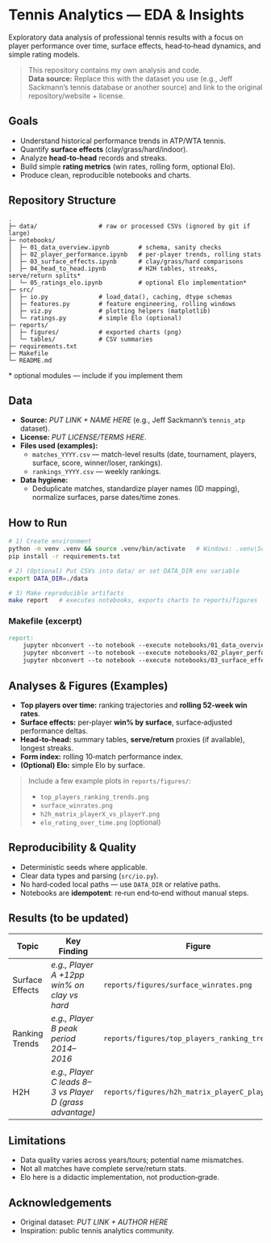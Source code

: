 # Tennis Analytics — EDA & Insights

Exploratory data analysis of professional tennis results with a focus on player performance over time, surface effects, head‑to‑head dynamics, and simple rating models.

> This repository contains my own analysis and code.  
> **Data source:** Replace this with the dataset you use (e.g., Jeff Sackmann’s tennis database or another source) and link to the original repository/website + license.

## Goals
- Understand historical performance trends in ATP/WTA tennis.
- Quantify **surface effects** (clay/grass/hard/indoor).
- Analyze **head‑to‑head** records and streaks.
- Build simple **rating metrics** (win rates, rolling form, optional Elo).
- Produce clean, reproducible notebooks and charts.

## Repository Structure
```
.
├─ data/                 # raw or processed CSVs (ignored by git if large)
├─ notebooks/
│  ├─ 01_data_overview.ipynb        # schema, sanity checks
│  ├─ 02_player_performance.ipynb   # per-player trends, rolling stats
│  ├─ 03_surface_effects.ipynb      # clay/grass/hard comparisons
│  ├─ 04_head_to_head.ipynb         # H2H tables, streaks, serve/return splits*
│  └─ 05_ratings_elo.ipynb          # optional Elo implementation*
├─ src/
│  ├─ io.py              # load_data(), caching, dtype schemas
│  ├─ features.py        # feature engineering, rolling windows
│  ├─ viz.py             # plotting helpers (matplotlib)
│  └─ ratings.py         # simple Elo (optional)
├─ reports/
│  ├─ figures/           # exported charts (png)
│  └─ tables/            # CSV summaries
├─ requirements.txt
├─ Makefile
└─ README.md
```
\* optional modules — include if you implement them

## Data
- **Source:** _PUT LINK + NAME HERE_ (e.g., Jeff Sackmann’s `tennis_atp` dataset).
- **License:** _PUT LICENSE/TERMS HERE_.  
- **Files used (examples):**
  - `matches_YYYY.csv` — match-level results (date, tournament, players, surface, score, winner/loser, rankings).
  - `rankings_YYYY.csv` — weekly rankings.
- **Data hygiene:**
  - Deduplicate matches, standardize player names (ID mapping), normalize surfaces, parse dates/time zones.

## How to Run
```bash
# 1) Create environment
python -m venv .venv && source .venv/bin/activate   # Windows: .venv\Scripts\activate
pip install -r requirements.txt

# 2) (Optional) Put CSVs into data/ or set DATA_DIR env variable
export DATA_DIR=./data

# 3) Make reproducible artifacts
make report   # executes notebooks, exports charts to reports/figures
```

### Makefile (excerpt)
```makefile
report:
	jupyter nbconvert --to notebook --execute notebooks/01_data_overview.ipynb --output notebooks/01_data_overview.out.ipynb
	jupyter nbconvert --to notebook --execute notebooks/02_player_performance.ipynb --output notebooks/02_player_performance.out.ipynb
	jupyter nbconvert --to notebook --execute notebooks/03_surface_effects.ipynb --output notebooks/03_surface_effects.out.ipynb
```

## Analyses & Figures (Examples)
- **Top players over time:** ranking trajectories and **rolling 52‑week win rates**.
- **Surface effects:** per‑player **win% by surface**, surface‑adjusted performance deltas.
- **Head‑to‑head:** summary tables, **serve/return** proxies (if available), longest streaks.
- **Form index:** rolling 10‑match performance index.
- **(Optional) Elo:** simple Elo by surface.

> Include a few example plots in `reports/figures/`:
> - `top_players_ranking_trends.png`
> - `surface_winrates.png`
> - `h2h_matrix_playerX_vs_playerY.png`
> - `elo_rating_over_time.png` (optional)

## Reproducibility & Quality
- Deterministic seeds where applicable.
- Clear data types and parsing (`src/io.py`).
- No hard‑coded local paths — use `DATA_DIR` or relative paths.
- Notebooks are **idempotent**: re‑run end‑to‑end without manual steps.

## Results (to be updated)
| Topic | Key Finding | Figure |
|------|-------------|--------|
| Surface Effects | _e.g., Player A +12pp win% on clay vs hard_ | `reports/figures/surface_winrates.png` |
| Ranking Trends | _e.g., Player B peak period 2014–2016_ | `reports/figures/top_players_ranking_trends.png` |
| H2H | _e.g., Player C leads 8–3 vs Player D (grass advantage)_ | `reports/figures/h2h_matrix_playerC_playerD.png` |

## Limitations
- Data quality varies across years/tours; potential name mismatches.
- Not all matches have complete serve/return stats.
- Elo here is a didactic implementation, not production‑grade.

## Acknowledgements
- Original dataset: _PUT LINK + AUTHOR HERE_  
- Inspiration: public tennis analytics community.
